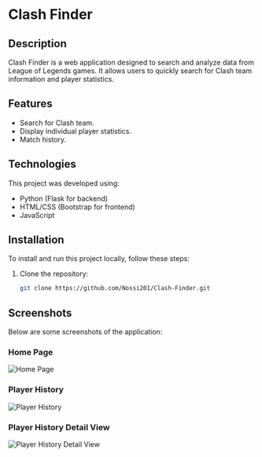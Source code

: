 # Clash Finder

## Description
Clash Finder is a web application designed to search and analyze data from League of Legends games. It allows users to quickly search for Clash team information and player statistics.

## Features
- Search for Clash team.
- Display individual player statistics.
- Match history.

## Technologies
This project was developed using:
- Python (Flask for backend)
- HTML/CSS (Bootstrap for frontend)
- JavaScript

## Installation
To install and run this project locally, follow these steps:

1. Clone the repository:
   ```bash
   git clone https://github.com/Nossi201/Clash-Finder.git
## Screenshots

Below are some screenshots of the application:

### Home Page
![Home Page](static/img/screenshoots/index.png)

### Player History
![Player History](static/img/screenshoots/Player%20History%201.png)

### Player History Detail View
![Player History Detail View](static/img/screenshoots/Player%20History%202.png)
